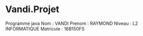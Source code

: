 # Vandi.Projet
Programme java
Nom : VANDI
Prenom : RAYMOND
Niveau : L2 INFORMATIQUE
Matricule : 16B150FS
